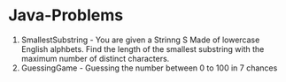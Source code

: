 # Java-Problems
1. SmallestSubstring - You are given a Strinng S Made of lowercase English alphbets. Find the length of the smallest substring with the maximum number of distinct characters.
2. GuessingGame - Guessing the number between 0 to 100 in 7 chances
